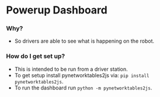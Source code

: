 # Powerup Dashboard

### Why? ###

* So drivers are able to see what is happening on the robot.

### How do I get set up? ###

* This is intended to be run from a driver station.
* To get setup install pynetworktables2js via: `pip install pynetworktables2js`.
* To run the dashboard run `python -m pynetworktables2js`.
